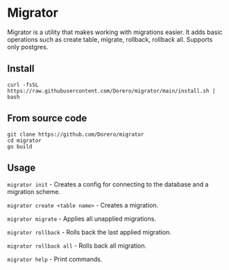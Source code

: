 # Migrator

Migrator is a utility that makes working with migrations easier. It adds basic operations such as create table, migrate, rollback, rollback all. Supports only postgres.

## Install
```curl -fsSL https://raw.githubusercontent.com/Dorero/migrator/main/install.sh | bash```


## From source code
```
git clone https://github.com/Dorero/migrator
cd migrator
go build
``` 

## Usage
```migrator init``` - Creates a config for connecting to the database and a migration scheme.

```migrator create <table name>``` - Creates a migration.

```migrator migrate``` - Applies all unapplied migrations.

```migrator rollback``` - Rolls back the last applied migration.

```migrator rollback all``` - Rolls back all migration.

```migrator help``` - Print commands.